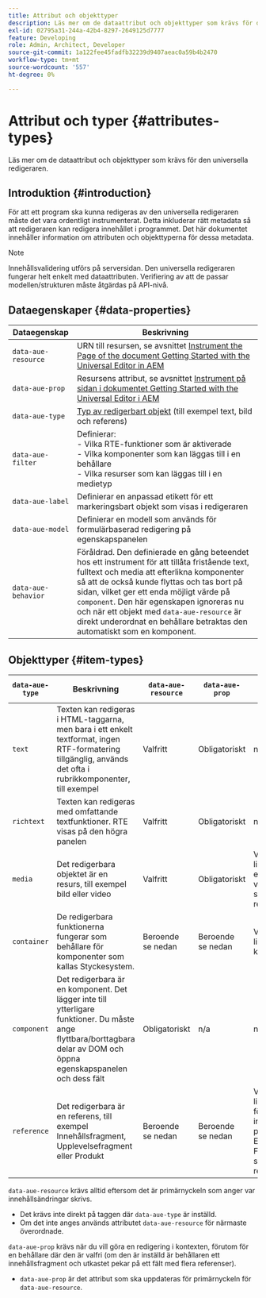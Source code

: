 ```yaml
---
title: Attribut och objekttyper
description: Läs mer om de dataattribut och objekttyper som krävs för den universella redigeraren.
exl-id: 02795a31-244a-42b4-8297-2649125d7777
feature: Developing
role: Admin, Architect, Developer
source-git-commit: 1a122fee45fadfb32239d9407aeac0a59b4b2470
workflow-type: tm+mt
source-wordcount: '557'
ht-degree: 0%

---
```



# Attribut och typer {#attributes-types}

Läs mer om de dataattribut och objekttyper som krävs för den universella redigeraren.

## Introduktion {#introduction}

För att ett program ska kunna redigeras av den universella redigeraren måste det vara ordentligt instrumenterat. Detta inkluderar rätt metadata så att redigeraren kan redigera innehållet i programmet. Det här dokumentet innehåller information om attributen och objekttyperna för dessa metadata.

>[!NOTE]
>
>Innehållsvalidering utförs på serversidan. Den universella redigeraren fungerar helt enkelt med dataattributen. Verifiering av att de passar modellen/strukturen måste åtgärdas på API-nivå.

## Dataegenskaper {#data-properties}

| Dataegenskap | Beskrivning |
|---|---|
| `data-aue-resource` | URN till resursen, se avsnittet [Instrument the Page of the document Getting Started with the Universal Editor in AEM](getting-started.md#instrument-thepage) |
| `data-aue-prop` | Resursens attribut, se avsnittet [Instrument på sidan i dokumentet Getting Started with the Universal Editor i AEM](getting-started.md#instrument-thepage) |
| `data-aue-type` | [Typ av redigerbart objekt](#item-types) (till exempel text, bild och referens) |
| `data-aue-filter` | Definierar:<br> - Vilka RTE-funktioner som är aktiverade <br> - Vilka komponenter som kan läggas till i en behållare <br> - Vilka resurser som kan läggas till i en medietyp |
| `data-aue-label` | Definierar en anpassad etikett för ett markeringsbart objekt som visas i redigeraren |
| `data-aue-model` | Definierar en modell som används för formulärbaserad redigering på egenskapspanelen |
| `data-aue-behavior` | Föråldrad. Den definierade en gång beteendet hos ett instrument för att tillåta fristående text, fulltext och media att efterlikna komponenter så att de också kunde flyttas och tas bort på sidan, vilket ger ett enda möjligt värde på `component`. Den här egenskapen ignoreras nu och när ett objekt med `data-aue-resource` är direkt underordnat en behållare betraktas den automatiskt som en komponent. |

## Objekttyper {#item-types}

| `data-aue-type` | Beskrivning | `data-aue-resource` | `data-aue-prop` | `data-aue-filter` | `data-aue-label` | `data-aue-model` |
|---|---|---|---|---|---|---|
| `text` | Texten kan redigeras i HTML-taggarna, men bara i ett enkelt textformat, ingen RTF-formatering tillgänglig, används det ofta i rubrikkomponenter, till exempel | Valfritt | Obligatoriskt | n/a | Valfritt | n/a |
| `richtext` | Texten kan redigeras med omfattande textfunktioner. RTE visas på den högra panelen | Valfritt | Obligatoriskt | n/a | Valfritt | n/a |
| `media` | Det redigerbara objektet är en resurs, till exempel bild eller video | Valfritt | Obligatoriskt | Valfri<br>lista med bild- eller videofiltervillkor som skickas till resursväljaren | Valfritt | n/a |
| `container` | De redigerbara funktionerna fungerar som behållare för komponenter som kallas Styckesystem. | Beroende <br>se nedan | Beroende <br>se nedan | Valfri<br>lista över tillåtna komponenter | Valfritt | n/a |
| `component` | Det redigerbara är en komponent. Det lägger inte till ytterligare funktioner. Du måste ange flyttbara/borttagbara delar av DOM och öppna egenskapspanelen och dess fält | Obligatoriskt | n/a | n/a | Valfritt | Valfritt |
| `reference` | Det redigerbara är en referens, till exempel Innehållsfragment, Upplevelsefragment eller Produkt | Beroende <br>se nedan | Beroende <br>se nedan | Valfri<br>lista över villkor för innehållsfragment, produkt eller Experience Fragment-filter som skickas till referensväljaren | Valfritt | Valfritt |

`data-aue-resource` krävs alltid eftersom det är primärnyckeln som anger var innehållsändringar skrivs.

* Det krävs inte direkt på taggen där `data-aue-type` är inställd.
* Om det inte anges används attributet `data-aue-resource` för närmaste överordnade.

`data-aue-prop` krävs när du vill göra en redigering i kontexten, förutom för en behållare där den är valfri (om den är inställd är behållaren ett innehållsfragment och utkastet pekar på ett fält med flera referenser).

* `data-aue-prop` är det attribut som ska uppdateras för primärnyckeln för `data-aue-resource`.
